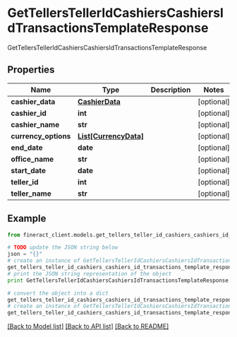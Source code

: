 # GetTellersTellerIdCashiersCashiersIdTransactionsTemplateResponse

GetTellersTellerIdCashiersCashiersIdTransactionsTemplateResponse

## Properties

Name | Type | Description | Notes
------------ | ------------- | ------------- | -------------
**cashier_data** | [**CashierData**](CashierData.md) |  | [optional] 
**cashier_id** | **int** |  | [optional] 
**cashier_name** | **str** |  | [optional] 
**currency_options** | [**List[CurrencyData]**](CurrencyData.md) |  | [optional] 
**end_date** | **date** |  | [optional] 
**office_name** | **str** |  | [optional] 
**start_date** | **date** |  | [optional] 
**teller_id** | **int** |  | [optional] 
**teller_name** | **str** |  | [optional] 

## Example

```python
from fineract_client.models.get_tellers_teller_id_cashiers_cashiers_id_transactions_template_response import GetTellersTellerIdCashiersCashiersIdTransactionsTemplateResponse

# TODO update the JSON string below
json = "{}"
# create an instance of GetTellersTellerIdCashiersCashiersIdTransactionsTemplateResponse from a JSON string
get_tellers_teller_id_cashiers_cashiers_id_transactions_template_response_instance = GetTellersTellerIdCashiersCashiersIdTransactionsTemplateResponse.from_json(json)
# print the JSON string representation of the object
print GetTellersTellerIdCashiersCashiersIdTransactionsTemplateResponse.to_json()

# convert the object into a dict
get_tellers_teller_id_cashiers_cashiers_id_transactions_template_response_dict = get_tellers_teller_id_cashiers_cashiers_id_transactions_template_response_instance.to_dict()
# create an instance of GetTellersTellerIdCashiersCashiersIdTransactionsTemplateResponse from a dict
get_tellers_teller_id_cashiers_cashiers_id_transactions_template_response_form_dict = get_tellers_teller_id_cashiers_cashiers_id_transactions_template_response.from_dict(get_tellers_teller_id_cashiers_cashiers_id_transactions_template_response_dict)
```
[[Back to Model list]](../README.md#documentation-for-models) [[Back to API list]](../README.md#documentation-for-api-endpoints) [[Back to README]](../README.md)


